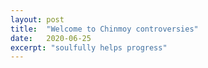 ```yaml
---
layout: post
title:  "Welcome to Chinmoy controversies"
date:   2020-06-25
excerpt: "soulfully helps progress"
---
```

